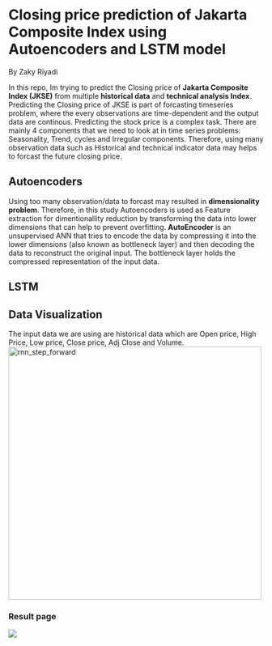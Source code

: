 # Closing price prediction of Jakarta Composite Index using Autoencoders and LSTM model 
By Zaky Riyadi


In this repo, Im trying to predict the Closing price of **Jakarta Composite Index (JKSE)** from multiple **historical data** and **technical analysis Index**. Predicting the Closing price of JKSE is part of forcasting timeseries problem, where the every observations are time-dependent and the output data are continous. Predicting the stock price is  a complex task. There are mainly 4 components that we need to look at in time series problems: Seasonality, Trend, cycles and Irregular components. Therefore, using many observation data such as Historical and technical indicator data may helps to forcast the future closing price. 

## Autoencoders
Using too many observation/data to forcast may resulted in **dimensionality problem**. Therefore, in this study Autoencoders is used as Feature extraction for dimentionallity reduction by transforming the data into lower dimensions that can help to prevent overfitting. **AutoEncoder** is an unsupervised ANN that tries to encode the data by compressing it into the lower dimensions (also known as bottleneck layer) and then decoding the data to reconstruct the original input. The bottleneck layer holds the compressed representation of the input data. 

## LSTM

## Data Visualization 
The input data we are using are historical data which are Open price, High Price, Low price, Close price, Adj Close and Volume. 
<img width="500" alt="rnn_step_forward" src="https://github.com/zaky9/Closing_price_prediction_of_Jakarta_Composite_Index_using_Autoencoders_and_GRU_model/blob/9d402955dee2d30613c01bc9eb281a0730398b3e/Images/Picture1.png">

### Result page
![](screenshots/result.PNG)

